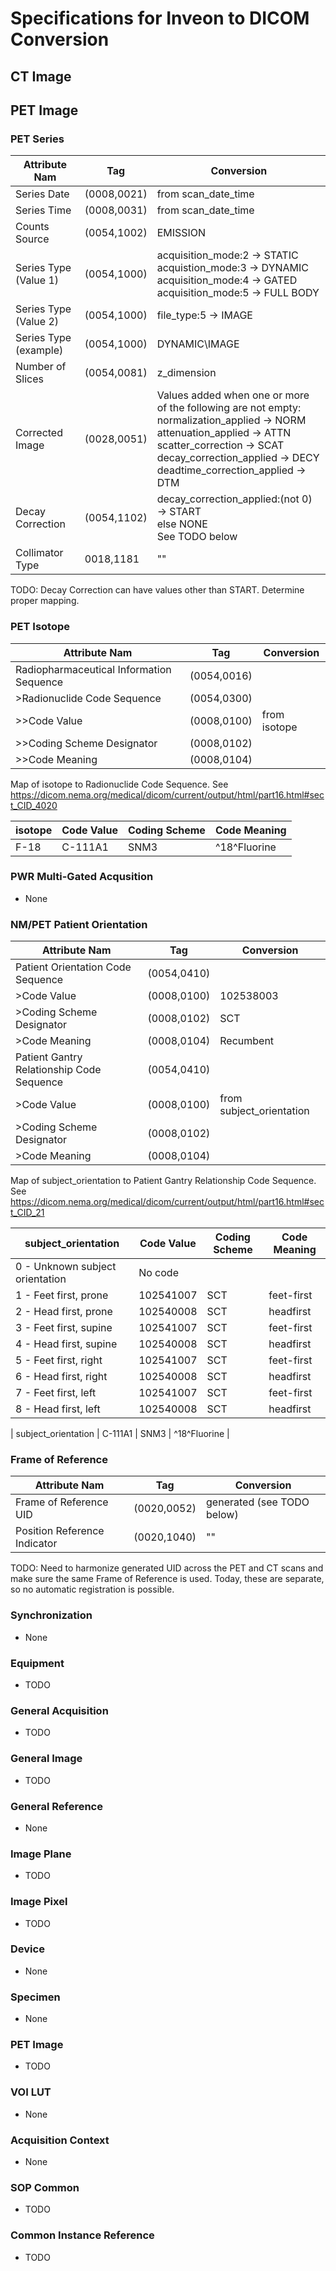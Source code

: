# Specifications for Inveon to DICOM Conversion

## CT Image

## PET Image



### PET Series

| Attribute Nam         | Tag         | Conversion                      |
|-----------------------|-------------|---------------------------------|
| Series Date           | (0008,0021) | from scan_date_time             |
| Series Time           | (0008,0031) | from scan_date_time             |
| Counts Source         | (0054,1002) | EMISSION                        |
| Series Type (Value 1) | (0054,1000) | acquisition_mode:2 -> STATIC <br/> acquistion_mode:3 -> DYNAMIC <br/> acquisition_mode:4 -> GATED <br/> acquisition_mode:5 -> FULL BODY |
| Series Type (Value 2) | (0054,1000) | file_type:5 -> IMAGE <br/>    |
| Series Type (example) | (0054,1000) | DYNAMIC\IMAGE                   |
| Number of Slices      | (0054,0081) | z_dimension                     |
| Corrected Image       | (0028,0051) | Values added when one or more of the following are not empty: <br/>normalization_applied -> NORM <br/>attenuation_applied -> ATTN <br/>scatter_correction -> SCAT <br/>decay_correction_applied -> DECY <br/>deadtime_correction_applied -> DTM |
| Decay Correction      | (0054,1102) | decay_correction_applied:(not 0) -> START <br/>else NONE</br>See TODO below |
| Collimator Type       | 0018,1181   | ""                              |

TODO: Decay Correction can have values other than START. Determine proper mapping.


### PET Isotope

| Attribute Nam                            | Tag         | Conversion   |
|------------------------------------------|-------------|--------------|
| Radiopharmaceutical Information Sequence | (0054,0016) |              |
| >Radionuclide Code Sequence              | (0054,0300) |              |
| >>Code Value                             | (0008,0100) | from isotope |
| >>Coding Scheme Designator               | (0008,0102) |              |
| >>Code Meaning                           | (0008,0104) |              |

Map of isotope to Radionuclide Code Sequence.
See https://dicom.nema.org/medical/dicom/current/output/html/part16.html#sect_CID_4020

| isotope | Code Value | Coding Scheme | Code Meaning |
|---------|------------|---------------|--------------|
| F-18    | C-111A1    | SNM3          | ^18^Fluorine |

### PWR Multi-Gated Acqusition
 - None

### NM/PET Patient Orientation

| Attribute Nam                             | Tag         | Conversion               |
|-------------------------------------------|-------------|--------------------------|
| Patient Orientation Code Sequence         | (0054,0410) |                          |
| >Code Value                               | (0008,0100) | 102538003                |
| >Coding Scheme Designator                 | (0008,0102) | SCT                      |
| >Code Meaning                             | (0008,0104) | Recumbent                |
| Patient Gantry Relationship Code Sequence | (0054,0410) |                          |
| >Code Value                               | (0008,0100) | from subject_orientation |
| >Coding Scheme Designator                 | (0008,0102) |                          |
| >Code Meaning                             | (0008,0104) |                          |

Map of subject_orientation to Patient Gantry Relationship Code Sequence.
See https://dicom.nema.org/medical/dicom/current/output/html/part16.html#sect_CID_21

| subject_orientation              | Code Value | Coding Scheme | Code Meaning |
|----------------------------------|------------|---------------|--------------|
| 0 - Unknown subject orientation  | No code    |
| 1 - Feet first, prone            | 102541007  | SCT           | feet-first   |
| 2 - Head first, prone            | 102540008  | SCT           | headfirst    |
| 3 - Feet first, supine           | 102541007  | SCT           | feet-first   |
| 4 - Head first, supine           | 102540008  | SCT           | headfirst    |
| 5 - Feet first, right            | 102541007  | SCT           | feet-first   |
| 6 - Head first, right            | 102540008  | SCT           | headfirst    |
| 7 - Feet first, left             | 102541007  | SCT           | feet-first   |
| 8 - Head first, left             | 102540008  | SCT           | headfirst    |



| subject_orientation    | C-111A1    | SNM3          | ^18^Fluorine |

### Frame of Reference

| Attribute Nam                | Tag         | Conversion                      |
|------------------------------|-------------|---------------------------------|
| Frame of Reference UID       | (0020,0052) | generated (see TODO below)      |
| Position Reference Indicator | (0020,1040) | ""                              |

TODO: Need to harmonize generated UID across the PET and CT scans and make sure the same Frame of Reference is used. Today, these are separate, so no automatic registration is possible.

### Synchronization
 - None

### Equipment
 - TODO

### General Acquisition
 - TODO

### General Image
 - TODO

### General Reference
 - None

 ### Image Plane
 - TODO

### Image Pixel
 - TODO

### Device
 - None

### Specimen
 - None

### PET Image
 - TODO

### VOI LUT
 - None

### Acquisition Context
 - None

### SOP Common
 - TODO

### Common Instance Reference
 - TODO